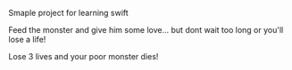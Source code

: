 Smaple project for learning swift

Feed the monster and give him some love... but dont wait too long or you'll lose a life! 

Lose 3 lives and your poor monster dies!

